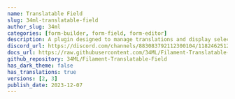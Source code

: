 ```yaml
---
name: Translatable Field
slug: 34ml-translatable-field
author_slug: 34ml
categories: [form-builder, form-field, form-editor]
description: A plugin designed to manage translations and display selected fields in different languages.
discord_url: https://discord.com/channels/883083792112300104/1182462512239751218
docs_url: https://raw.githubusercontent.com/34ML/Filament-Translatable-Field/main/README.md
github_repository: 34ML/Filament-Translatable-Field
has_dark_theme: false
has_translations: true
versions: [2, 3]
publish_date: 2023-12-07
---
```

